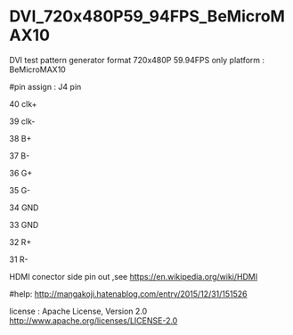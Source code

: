 # DVI_720x480P59_94FPS_BeMicroMAX10

DVI test pattern generator
format 720x480P 59.94FPS only
platform : BeMicroMAX10

#pin assign :
J4 pin 

40 clk+

39 clk-

38 B+

37 B-

36 G+

35 G-

34 GND

33 GND

32 R+

31 R-

 HDMI conector side pin out ,see https://en.wikipedia.org/wiki/HDMI

#help:  http://mangakoji.hatenablog.com/entry/2015/12/31/151526

license : Apache License, Version 2.0
  http://www.apache.org/licenses/LICENSE-2.0 

